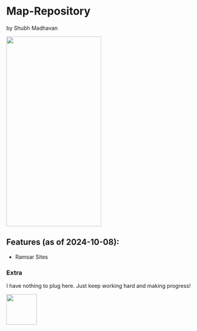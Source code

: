 # Map-Repository
by Shubh Madhavan

<img src="https://github.com/user-attachments/assets/f437f072-72a5-4f3c-ae02-e09949f443d4" width="250" height="500"/>

## Features (as of 2024-10-08):
- Ramsar Sites


### Extra
I have nothing to plug here. Just keep working hard and making progress!  

<img src="https://github.com/user-attachments/assets/d19c0b80-c5b3-4180-bdca-cb645edcd1ad" height="80" />

